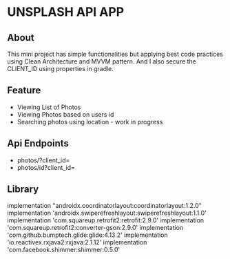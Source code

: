 # UNSPLASH API APP

## About
This mini project has simple functionalities but applying best code practices using Clean Architecture and MVVM pattern. 
And I also secure the CLIENT_ID using properties in gradle. 

## Feature
* Viewing List of Photos
* Viewing Photos based on users id
* Searching photos using location - work in progress

## Api Endpoints
* photos/?client_id=
* photos/id?client_id=

## Library
implementation "androidx.coordinatorlayout:coordinatorlayout:1.2.0"
implementation 'androidx.swiperefreshlayout:swiperefreshlayout:1.1.0'
implementation 'com.squareup.retrofit2:retrofit:2.9.0'
implementation 'com.squareup.retrofit2:converter-gson:2.9.0'
implementation 'com.github.bumptech.glide:glide:4.13.2'
implementation 'io.reactivex.rxjava2:rxjava:2.1.12'
implementation 'com.facebook.shimmer:shimmer:0.5.0'
